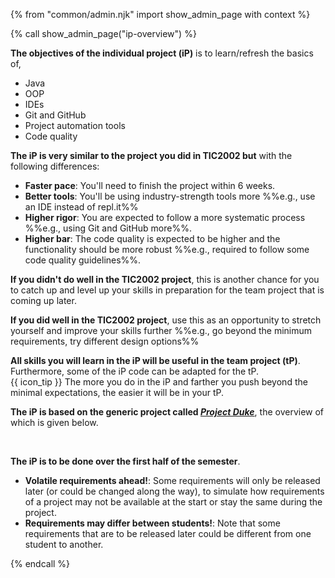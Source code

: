 {% from "common/admin.njk" import show_admin_page with context %}

{% call show_admin_page("ip-overview") %}
<div id="main">

<div id="title">

</div>
<div id="body">

**The objectives of the individual project (iP)** is to learn/refresh the basics of,
* Java
* OOP
* IDEs
* Git and GitHub
* Project automation tools
* Code quality

<div tags="m--tic4001">

**The iP is very similar to the project you did in TIC2002 but** with the following differences:
* **Faster pace**: You'll need to finish the project within 6 weeks.
* **Better tools**: You'll be using industry-strength tools more %%e.g., use an IDE instead of repl.it%%
* **Higher rigor**: You are expected to follow a more systematic process %%e.g., using Git and GitHub more%%.
* **Higher bar**: The code quality is expected to be higher and the functionality should be more robust %%e.g., required to follow some code quality guidelines%%.

**If you didn't do well in the TIC2002 project**, this is another chance for you to catch up and level up your skills in preparation for the team project that is coming up later.

**If you did well in the TIC2002 project**, use this as an opportunity to stretch yourself and improve your skills further %%e.g., go beyond the minimum requirements, try different design options%%
</div>

**All skills you will learn in the iP will be useful in the team project (tP)**. Furthermore, some of the iP code can be adapted for the tP.<br>
{{ icon_tip }} The more you do in the iP and farther you push beyond the minimal expectations, the easier it will be in your tP.

**The iP is based on the generic project called [_Project Duke_](../se-book-adapted/projectDuke/index.html)**, the overview of which is given below.

<include src="dukeFragment.md" boilerplate var-header="**Overview**" var-fragment="text.md#intro" />
<br>

**The iP is to be done over the first half of the semester**.

<box type="warning">

* **Volatile requirements ahead!**: Some requirements will only be released later (or could be changed along the way), to simulate how requirements of a project may not be available at the start or stay the same during the project.
* **Requirements may differ between students!**: Note that some requirements that are to be released later could be different from one student to another.
</box>

</div>
</div>

{% endcall %}

